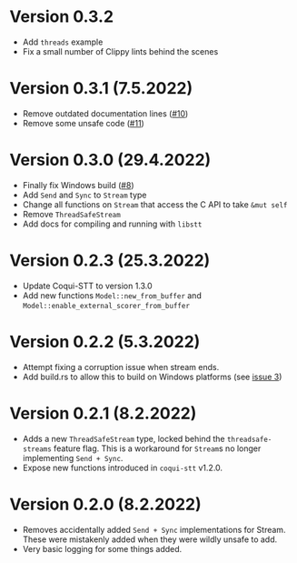 # Version 0.3.2
* Add `threads` example
* Fix a small number of Clippy lints behind the scenes

# Version 0.3.1 (7.5.2022)
* Remove outdated documentation lines ([#10](https://github.com/tazz4843/coqui-stt/pull/10))
* Remove some unsafe code ([#11](https://github.com/tazz4843/coqui-stt/pull/11))

# Version 0.3.0 (29.4.2022)
* Finally fix Windows build ([#8](https://github.com/tazz4843/coqui-stt/pull/8))
* Add `Send` and `Sync` to `Stream` type
* Change all functions on `Stream` that access the C API to take `&mut self`
* Remove `ThreadSafeStream`
* Add docs for compiling and running with `libstt`

# Version 0.2.3 (25.3.2022)
* Update Coqui-STT to version 1.3.0
* Add new functions `Model::new_from_buffer`
  and `Model::enable_external_scorer_from_buffer`

# Version 0.2.2 (5.3.2022)
* Attempt fixing a corruption issue when stream ends.
* Add build.rs to allow this to build on Windows platforms
 (see [issue 3](https://github.com/tazz4843/coqui-stt/issues/3))

# Version 0.2.1 (8.2.2022)
* Adds a new ``ThreadSafeStream`` type,
  locked behind the ``threadsafe-streams`` feature flag.
  This is a workaround for ``Stream``s no longer implementing ``Send + Sync``.
* Expose new functions introduced in ``coqui-stt`` v1.2.0.

# Version 0.2.0 (8.2.2022)

* Removes accidentally added `Send + Sync` implementations for Stream.
  These were mistakenly added when they were wildly unsafe to add.
* Very basic logging for some things added.
